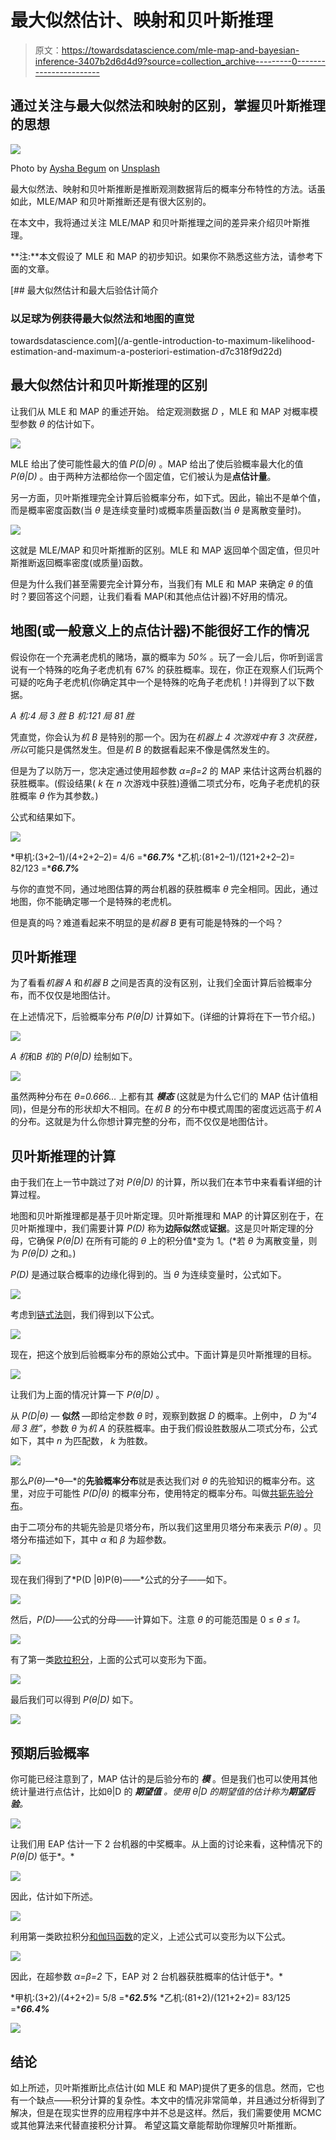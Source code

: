 # 最大似然估计、映射和贝叶斯推理

> 原文：<https://towardsdatascience.com/mle-map-and-bayesian-inference-3407b2d6d4d9?source=collection_archive---------0----------------------->

## 通过关注与最大似然法和映射的区别，掌握贝叶斯推理的思想

![](img/e19e8514a77d262f5fc8b93394b37009.png)

Photo by [Aysha Begum](https://unsplash.com/@aysha_be?utm_source=medium&utm_medium=referral) on [Unsplash](https://unsplash.com?utm_source=medium&utm_medium=referral)

最大似然法、映射和贝叶斯推断是推断观测数据背后的概率分布特性的方法。话虽如此，MLE/MAP 和贝叶斯推断还是有很大区别的。

在本文中，我将通过关注 MLE/MAP 和贝叶斯推理之间的差异来介绍贝叶斯推理。

**注:**本文假设了 MLE 和 MAP 的初步知识。如果你不熟悉这些方法，请参考下面的文章。

[](/a-gentle-introduction-to-maximum-likelihood-estimation-and-maximum-a-posteriori-estimation-d7c318f9d22d) [## 最大似然估计和最大后验估计简介

### 以足球为例获得最大似然法和地图的直觉

towardsdatascience.com](/a-gentle-introduction-to-maximum-likelihood-estimation-and-maximum-a-posteriori-estimation-d7c318f9d22d) 

## 最大似然估计和贝叶斯推理的区别

让我们从 MLE 和 MAP 的重述开始。
给定观测数据 *D* ，MLE 和 MAP 对概率模型参数 *θ* 的估计如下。

![](img/a027d6f2209122d03137457d16958b58.png)

MLE 给出了使可能性最大的值 *P(D|θ)* 。MAP 给出了使后验概率最大化的值 *P(θ|D)* 。由于两种方法都给你一个固定值，它们被认为是**点估计量**。

另一方面，贝叶斯推理完全计算后验概率分布，如下式。因此，输出不是单个值，而是概率密度函数(当 *θ* 是连续变量时)或概率质量函数(当 *θ* 是离散变量时)。

![](img/ad6ff82b6cda180add2c12e3cb37bdea.png)

这就是 MLE/MAP 和贝叶斯推断的区别。MLE 和 MAP 返回单个固定值，但贝叶斯推断返回概率密度(或质量)函数。

但是为什么我们甚至需要完全计算分布，当我们有 MLE 和 MAP 来确定 *θ* 的值时？要回答这个问题，让我们看看 MAP(和其他点估计器)不好用的情况。

## 地图(或一般意义上的点估计器)不能很好工作的情况

假设你在一个充满老虎机的赌场，赢的概率为 *50%* 。玩了一会儿后，你听到谣言说有一个特殊的吃角子老虎机有 67% 的获胜概率。现在，你正在观察人们玩两个可疑的吃角子老虎机(你确定其中一个是特殊的吃角子老虎机！)并得到了以下数据。

*A 机:4 局 3 胜*
*B 机:121 局 81 胜*

凭直觉，你会认为*机 B* 是特别的那一个。因为在*机器上 4 次游戏中有 3 次获胜，所以*可能只是偶然发生。但是*机 B* 的数据看起来不像是偶然发生的。

但是为了以防万一，您决定通过使用超参数 *α=β=2* 的 MAP 来估计这两台机器的获胜概率。(假设结果( *k* 在 *n* 次游戏中获胜)遵循二项式分布，吃角子老虎机的获胜概率 *θ* 作为其参数。)

公式和结果如下。

![](img/5d231e471076be017778fb58996c7254.png)

*甲机:(3+2–1)/(4+2+2–2)= 4/6 =****66.7%*** *乙机:(81+2–1)/(121+2+2–2)= 82/123 =****66.7%***

与你的直觉不同，通过地图估算的两台机器的获胜概率 *θ* 完全相同。因此，通过地图，你不能确定哪一个是特殊的老虎机。

但是真的吗？难道看起来不明显的是*机器 B* 更有可能是特殊的一个吗？

## 贝叶斯推理

为了看看*机器 A* 和*机器 B* 之间是否真的没有区别，让我们全面计算后验概率分布，而不仅仅是地图估计。

在上述情况下，后验概率分布 *P(θ|D)* 计算如下。(详细的计算将在下一节介绍。)

![](img/510a41645826d0de22dcf2c69ed3b087.png)

*A 机*和*B 机*的 *P(θ|D)* 绘制如下。

![](img/06486afc9166aab85431a64d467171b3.png)

虽然两种分布在 *θ=0.666…* 上都有其 ***模态*** (这就是为什么它们的 MAP 估计值相同)，但是分布的形状却大不相同。在*机 B* 的分布中模式周围的密度远远高于*机 A* 的分布。这就是为什么你想计算完整的分布，而不仅仅是地图估计。

## 贝叶斯推理的计算

由于我们在上一节中跳过了对 *P(θ|D)* 的计算，所以我们在本节中来看看详细的计算过程。

地图和贝叶斯推理都是基于贝叶斯定理。贝叶斯推理和 MAP 的计算区别在于，在贝叶斯推理中，我们需要计算 *P(D)* 称为**边际似然**或**证据**。这是贝叶斯定理的分母，它确保 *P(θ|D)* 在所有可能的 *θ* 上的积分值*变为 1。(*若 *θ* 为离散变量，则为 *P(θ|D)* 之和。)

*P(D)* 是通过联合概率的边缘化得到的。当 *θ* 为连续变量时，公式如下。

![](img/38f336904a7a8b782a9ab1b9e3388176.png)

考虑到[链式法则](https://en.wikipedia.org/wiki/Chain_rule_(probability))，我们得到以下公式。

![](img/b8e86c86cafffc444630b5accbff2134.png)

现在，把这个放到后验概率分布的原始公式中。下面计算是贝叶斯推理的目标。

![](img/9ced81e797de8ce4d95d4cb1c322c2eb.png)

让我们为上面的情况计算一下 *P(θ|D)* 。

从 *P(D|θ)* — **似然** —即给定参数 *θ* 时，观察到数据 *D* 的概率。上例中， *D* 为“*4 局 3 胜”*，参数 *θ* 为*机 A* 的获胜概率。由于我们假设胜数服从二项式分布，公式如下，其中 *n* 为匹配数， *k* 为胜数。

![](img/6b2d9f8512d8fb7c71bcc7881b926ac9.png)

那么*P(θ)*—*θ—*的**先验概率分布**就是表达我们对 *θ* 的先验知识的概率分布。这里，对应于可能性 *P(D|θ)* 的概率分布，使用特定的概率分布。叫做[共轭先验分布](/a-gentle-introduction-to-maximum-likelihood-estimation-and-maximum-a-posteriori-estimation-d7c318f9d22d)。

由于二项分布的共轭先验是贝塔分布，所以我们这里用贝塔分布来表示 *P(θ)* 。贝塔分布描述如下，其中 *α* 和 *β* 为超参数。

![](img/301b9f6f57d1bc737814d27e2a7ba072.png)

现在我们得到了*P(D |θ)P(θ)——*公式的分子——如下。

![](img/01288ef69e31ab456ad691dcf1d9e0da.png)

然后，*P(D)*——公式的分母——计算如下。注意 *θ* 的可能范围是 0 ≤ *θ ≤ 1。*

![](img/753db27e18f09e0694d09a38a5297974.png)

有了第一类[欧拉积分](https://en.wikipedia.org/wiki/Euler_integral)，上面的公式可以变形为下面。

![](img/765c4e8a5e8b0f8baa86ea3604c43739.png)

最后我们可以得到 *P(θ|D)* 如下。

![](img/dce3f4be082c504ee02df3638e018fbb.png)

## 预期后验概率

你可能已经注意到了，MAP 估计的是后验分布的 ***模*** 。但是我们也可以使用其他统计量进行点估计，比如θ|D 的 ***期望值*** *。使用 *θ|D* 的期望值的估计称为**期望后验**。*

![](img/2ade53330eb3bc5c0b0fd7c1b0e1fcfa.png)

让我们用 EAP 估计一下 2 台机器的中奖概率。从上面的讨论来看，这种情况下的 *P(θ|D)* 低于*。*

![](img/1ed9019b69f69d4f2989e33fceb0822a.png)

因此，估计如下所述。

![](img/5689b41126763a6c08b53a20ae97ca17.png)

利用第一类欧拉积分[和](https://en.wikipedia.org/wiki/Euler_integral)[伽玛函数](https://en.wikipedia.org/wiki/Gamma_function)的定义，上述公式可以变形为以下公式。

![](img/dc2956e721286200fc07abec0ab34554.png)

因此，在超参数 *α=β=2* 下，EAP 对 2 台机器获胜概率的估计低于*。*

*甲机:(3+2)/(4+2+2)= 5/8 =****62.5%*** *乙机:(81+2)/(121+2+2)= 83/125 =****66.4%***

![](img/c4e191e85c2d9fadaf4f35df1db8e1b4.png)

## 结论

如上所述，贝叶斯推断比点估计(如 MLE 和 MAP)提供了更多的信息。然而，它也有一个缺点——积分计算的复杂性。本文中的情况非常简单，并且通过分析得到了解决，但是在现实世界的应用程序中并不总是这样。然后，我们需要使用 MCMC 或其他算法来代替直接积分计算。
希望这篇文章能帮助你理解贝叶斯推断。